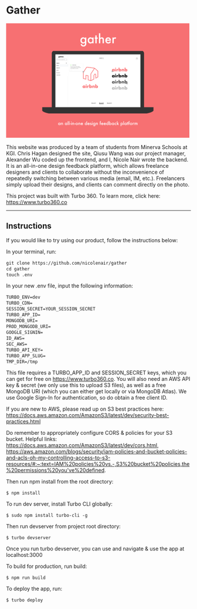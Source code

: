 # Gather

<img src="https://github.com/nicolenair/gather/blob/master/Screen%20Shot%202020-10-17%20at%2004.20.10.png" alt="drawing" width="500"/>

This website was produced by a team of students from Minerva Schools at KGI. Chris Hagan designed the site, Qiusu Wang was our project manager, Alexander Wu coded up the frontend, and I, Nicole Nair wrote the backend. It is an all-in-one design feedback platform, which allows freelance designers and clients to collaborate without the inconvenience of repeatedly switching between various media (email, IM, etc.). Freelancers simply upload their designs, and clients can comment directly on the photo. 


This project was built with Turbo 360. To learn more, click here: https://www.turbo360.co

____________________________________________________________________________________________________________________________________________________________________

## Instructions

If you would like to try using our product, follow the instructions below:

In your terminal, run:

```
git clone https://github.com/nicolenair/gather
cd gather
touch .env

```

In your new .env file, input the following information:

```
TURBO_ENV=dev
TURBO_CDN=
SESSION_SECRET=YOUR_SESSION_SECRET
TURBO_APP_ID=
MONGODB_URI=
PROD_MONGODB_URI=
GOOGLE_SIGNIN=
ID_AWS=
SEC_AWS=
TURBO_API_KEY=
TURBO_APP_SLUG=
TMP_DIR=/tmp

```
This file requires a TURBO_APP_ID and SESSION_SECRET keys, which you can get for free on https://www.turbo360.co. You will also need an AWS API key & secret (we only use this to upload S3 files), as well as a free MongoDB URI (which you can either get locally or via MongoDB Atlas). We use Google Sign-In for authentication, so do obtain a free client ID. 

If you are new to AWS, please read up on S3 best practices here: https://docs.aws.amazon.com/AmazonS3/latest/dev/security-best-practices.html

Do remember to appropriately configure CORS & policies for your S3 bucket. Helpful links: https://docs.aws.amazon.com/AmazonS3/latest/dev/cors.html, https://aws.amazon.com/blogs/security/iam-policies-and-bucket-policies-and-acls-oh-my-controlling-access-to-s3-resources/#:~:text=IAM%20policies%20vs.-,S3%20bucket%20policies,the%20permissions%20you've%20defined.

Then run npm install from the root directory:

```
$ npm install
```

To run dev server, install Turbo CLI globally:

```
$ sudo npm install turbo-cli -g
```

Then run devserver from project root directory:

```
$ turbo devserver
```

Once you run turbo devserver, you can use and navigate & use the app at localhost:3000

To build for production, run build:

```
$ npm run build
``` 

To deploy the app, run:
```
$ turbo deploy
``` 
